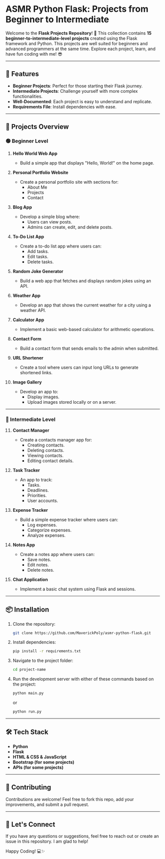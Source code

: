 # ASMR Python Flask: Projects from Beginner to Intermediate

Welcome to the **Flask Projects Repository**! 🚀 This collection contains **15 beginner-to-intermediate-level projects** created using the Flask framework and Python. This projects are well suited for beginners and advanced programmers at the same time. Explore each project, learn, and have fun coding with me! 😎

---

## 🌟 Features

- **Beginner Projects**: Perfect for those starting their Flask journey.
- **Intermediate Projects**: Challenge yourself with more complex functionalities.
- **Well-Documented**: Each project is easy to understand and replicate.
- **Requirements File**: Install dependencies with ease.

---

## 📁 Projects Overview

### 🟢 Beginner Level

1. **Hello World Web App**
   - Build a simple app that displays "Hello, World!" on the home page.

2. **Personal Portfolio Website**
   - Create a personal portfolio site with sections for:
     - About Me
     - Projects
     - Contact

3. **Blog App**
   - Develop a simple blog where:
     - Users can view posts.
     - Admins can create, edit, and delete posts.

4. **To-Do List App**
   - Create a to-do list app where users can:
     - Add tasks.
     - Edit tasks.
     - Delete tasks.

5. **Random Joke Generator**
   - Build a web app that fetches and displays random jokes using an API.

6. **Weather App**
   - Develop an app that shows the current weather for a city using a weather API.

7. **Calculator App**
   - Implement a basic web-based calculator for arithmetic operations.

8. **Contact Form**
   - Build a contact form that sends emails to the admin when submitted.

9. **URL Shortener**
   - Create a tool where users can input long URLs to generate shortened links.

10. **Image Gallery**
    - Develop an app to:
      - Display images.
      - Upload images stored locally or on a server.

---

### 🔵 Intermediate Level

11. **Contact Manager**
    - Create a contacts manager app for:
      - Creating contacts.
      - Deleting contacts.
      - Viewing contacts.
      - Editing contact details.

12. **Task Tracker**
    - An app to track:
      - Tasks.
      - Deadlines.
      - Priorities.
      - User accounts.

13. **Expense Tracker**
    - Build a simple expense tracker where users can:
      - Log expenses.
      - Categorize expenses.
      - Analyze expenses.

14. **Notes App**
    - Create a notes app where users can:
      - Save notes.
      - Edit notes.
      - Delete notes.

15. **Chat Application**
    - Implement a basic chat system using Flask and sessions.

---

## 📦 Installation

1. Clone the repository:
   ```bash
   git clone https://github.com/MaverickPoly/asmr-python-flask.git
   ```
2. Install dependencies:
   ```bash
   pip install -r requirements.txt
   ```

3. Navigate to the project folder:
   ```bash
   cd project-name
   ```

4. Run the development server with either of these commands based on the project:
   ```bash
   python main.py
   ```
   or
   ```bash
   python run.py
   ```

---

## 🛠️ Tech Stack

- **Python**
- **Flask**
- **HTML & CSS & JavaScript**
- **Bootstrap (for some projects)**
- **APIs (for some projects)**

---

## 🤝 Contributing

Contributions are welcome! Feel free to fork this repo, add your improvements, and submit a pull request.

---

## 🚀 Let's Connect

If you have any questions or suggestions, feel free to reach out or create an issue in this repository. I am glad to help!

Happy Coding! 💻✨

